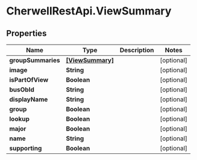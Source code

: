 # CherwellRestApi.ViewSummary

## Properties
Name | Type | Description | Notes
------------ | ------------- | ------------- | -------------
**groupSummaries** | [**[ViewSummary]**](ViewSummary.md) |  | [optional] 
**image** | **String** |  | [optional] 
**isPartOfView** | **Boolean** |  | [optional] 
**busObId** | **String** |  | [optional] 
**displayName** | **String** |  | [optional] 
**group** | **Boolean** |  | [optional] 
**lookup** | **Boolean** |  | [optional] 
**major** | **Boolean** |  | [optional] 
**name** | **String** |  | [optional] 
**supporting** | **Boolean** |  | [optional] 


